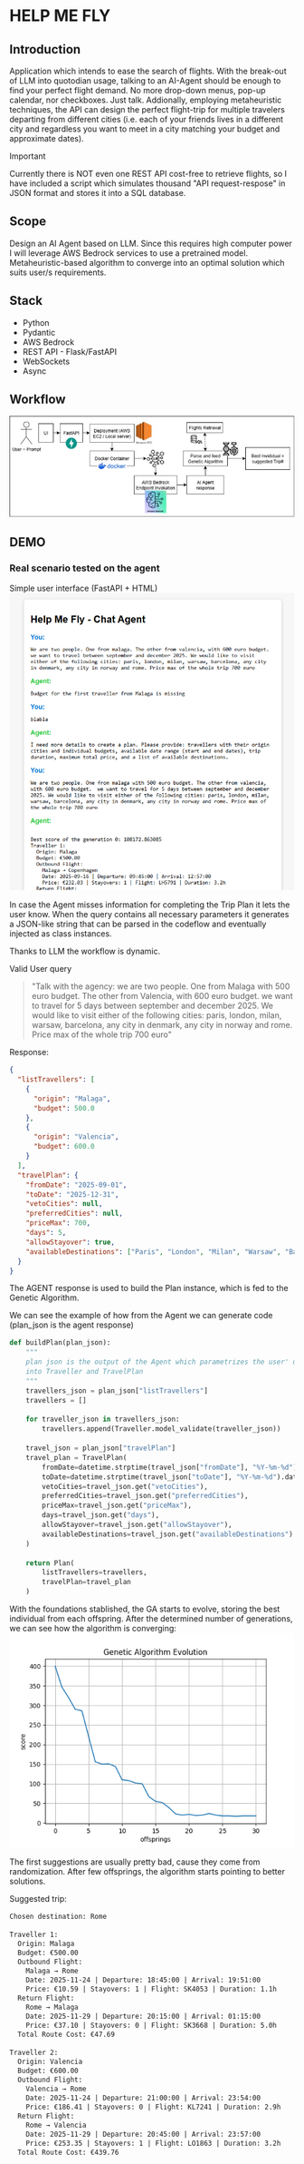 # HELP ME FLY
## Introduction
Application which intends to ease the search of flights. With the break-out of LLM into quotodian usage, talking to an AI-Agent should be enough to find your perfect flight demand. No more drop-down menus, pop-up calendar, nor checkboxes. Just talk.
Addionally, employing metaheuristic techniques, the API can design the perfect flight-trip for multiple travelers departing from different cities (i.e. each of your friends lives in a different city and regardless you want to meet in a city matching your budget and approximate dates).

>[!IMPORTANT]
> Currently there is NOT even one REST API cost-free to retrieve flights, so I have included a script which simulates thousand "API request-respose" in JSON format and stores it into a SQL database.

## Scope
Design an AI Agent based on LLM. Since this requires high computer power I will leverage AWS Bedrock services to use a pretrained model.
Metaheuristic-based algorithm to converge into an optimal solution which suits user/s requirements.

## Stack
- Python
- Pydantic
- AWS Bedrock
- REST API - Flask/FastAPI
- WebSockets
- Async

## Workflow
![workflow](docs/help-me-fly-schema.jpg)

## DEMO
### Real scenario tested on the agent
Simple user interface (FastAPI + HTML)
![alt text](docs/ui_realcase.png)

In case the Agent misses information for completing the Trip Plan it lets the user know.
When the query contains all necessary parameters it generates a JSON-like string that can be parsed in the codeflow and eventually injected as class instances.

Thanks to LLM the workflow is dynamic.

Valid User query

> "Talk with the agency: we are two people. One from Malaga with 500 euro budget. The other from Valencia, with 600 euro budget. 
we want to travel for 5 days between september and december 2025. We would like to visit either of the following cities: paris, london, milan, warsaw, barcelona, any city in denmark, any city in norway and rome. Price max of the whole trip 700 euro"

Response:
```json
{
  "listTravellers": [      
    {
      "origin": "Malaga",  
      "budget": 500.0      
    },
    {
      "origin": "Valencia",
      "budget": 600.0      
    }
  ],
  "travelPlan": {
    "fromDate": "2025-09-01",
    "toDate": "2025-12-31",
    "vetoCities": null,
    "preferredCities": null,
    "priceMax": 700,
    "days": 5,
    "allowStayover": true,
    "availableDestinations": ["Paris", "London", "Milan", "Warsaw", "Barcelona", "Copenhagen", "Oslo", "Bergen", "Aarhus", "Aalborg", "Odense", "Stavanger", "Trondheim", "Tromsø", "Rome"]
  }
}
```

The AGENT response is used to build the Plan instance, which is fed to the Genetic Algorithm.

We can see the example of how from the Agent we can generate code (plan_json is the agent response)
```python
def buildPlan(plan_json):
    """
    plan json is the output of the Agent which parametrizes the user' query
    into Traveller and TravelPlan
    """
    travellers_json = plan_json["listTravellers"]
    travellers = []

    for traveller_json in travellers_json:
        travellers.append(Traveller.model_validate(traveller_json))

    travel_json = plan_json["travelPlan"]
    travel_plan = TravelPlan(
        fromDate=datetime.strptime(travel_json["fromDate"], "%Y-%m-%d").date(),
        toDate=datetime.strptime(travel_json["toDate"], "%Y-%m-%d").date(),
        vetoCities=travel_json.get("vetoCities"),
        preferredCities=travel_json.get("preferredCities"),
        priceMax=travel_json.get("priceMax"),
        days=travel_json.get("days"),
        allowStayover=travel_json.get("allowStayover"),
        availableDestinations=travel_json.get("availableDestinations")
    )
    
    return Plan(
        listTravellers=travellers,
        travelPlan=travel_plan
    )

```

With the foundations stablished, the GA starts to evolve, storing the best individual from each offspring.
After the determined number of generations, we can see how the algorithm is converging:
![ga_evolution](docs/ga_evolution_3.png)

The first suggestions are usually pretty bad, cause they come from randomization. After few offsprings, the algorithm starts pointing to better solutions.

Suggested trip:

```
Chosen destination: Rome

Traveller 1:
  Origin: Malaga
  Budget: €500.00
  Outbound Flight:
    Malaga → Rome
    Date: 2025-11-24 | Departure: 18:45:00 | Arrival: 19:51:00
    Price: €10.59 | Stayovers: 1 | Flight: SK4053 | Duration: 1.1h
  Return Flight:
    Rome → Malaga
    Date: 2025-11-29 | Departure: 20:15:00 | Arrival: 01:15:00
    Price: €37.10 | Stayovers: 0 | Flight: SK3668 | Duration: 5.0h
  Total Route Cost: €47.69

Traveller 2:
  Origin: Valencia
  Budget: €600.00
  Outbound Flight:
    Valencia → Rome
    Date: 2025-11-24 | Departure: 21:00:00 | Arrival: 23:54:00
    Price: €186.41 | Stayovers: 0 | Flight: KL7241 | Duration: 2.9h
  Return Flight:
    Rome → Valencia
    Date: 2025-11-29 | Departure: 20:45:00 | Arrival: 23:57:00
    Price: €253.35 | Stayovers: 1 | Flight: LO1863 | Duration: 3.2h
  Total Route Cost: €439.76
```
